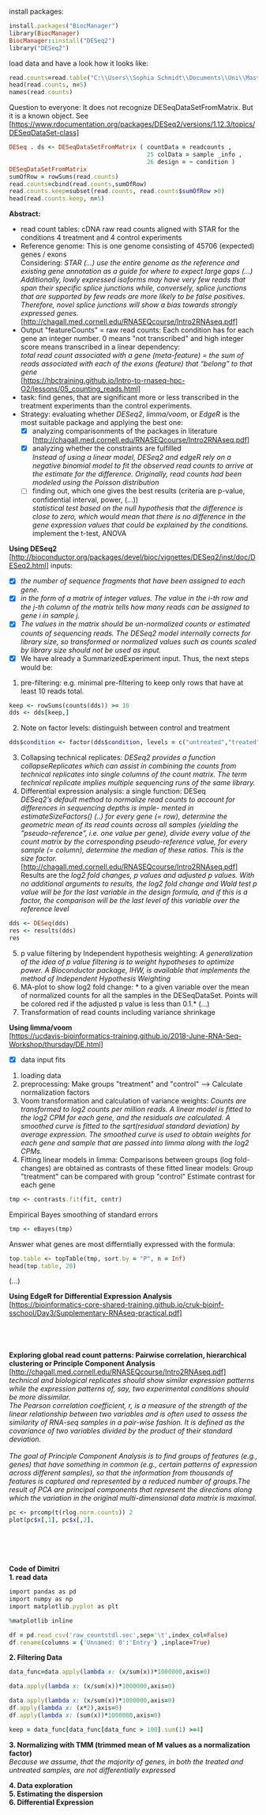 install packages:
```ruby
install.packages("BiocManager")
library(BiocManager)
BiocManager::install("DESeq2")
library("DESeq2") 
```
load data and have a look how it looks like:
```ruby
read.counts=read.table("C:\\Users\\Sophia Schmidt\\Documents\\Uni\\Master\\Programming for Life Science\\raw_countstdl.txt")
head(read.counts, n=5)
names(read.counts)
```

Question to everyone: It does not recognize DESeqDataSetFromMatrix. But it is a known object. See [https://www.rdocumentation.org/packages/DESeq2/versions/1.12.3/topics/DESeqDataSet-class]
```ruby
DESeq . ds <- DESeqDataSetFromMatrix ( countData = readcounts ,
                                       25 colData = sample _info ,
                                       26 design = ~ condition )
DESeqDataSetFromMatrix
sumOfRow = rowSums(read.counts)
read.counts=cbind(read.counts,sumOfRow)
read.counts.keep=subset(read.counts, read.counts$sumOfRow >0)
head(read.counts.keep, n=5)
```


**Abstract:**<br/>
- read count tables: cDNA raw read counts aligned with STAR for the conditions 4 treatment and 4 control experiments<br/>
- Reference genome: This is one genome consisting of 45706 (expected) genes / exons<br/>
Considering: *STAR (...) use the entire genome as the reference and existing gene annotation as a guide for where to expect large gaps (...) Additionally, lowly expressed isoforms may have very few reads that span their specific splice junctions while, conversely, splice junctions that are supported by few reads are more likely to be false positives. Therefore, novel splice junctions will show a bias towards strongly expressed genes.* [http://chagall.med.cornell.edu/RNASEQcourse/Intro2RNAseq.pdf]
- Output "featureCounts" = raw read counts: Each condition has for each gene an integer number. 0 means "not transcribed" and high integer score means transcribed in a linear dependency:<br/>
*total read count associated with a gene (meta-feature) = the sum of reads associated with each of the exons (feature) that “belong” to that gene*<br/> 
[https://hbctraining.github.io/Intro-to-rnaseq-hpc-O2/lessons/05_counting_reads.html] 
- task: find genes, that are significant more or less transcribed in the treatment experiments than the control experiments.<br/>
- Strategy: evaluating whether *DESeq2*, *limma/voom*, or *EdgeR* is the most suitable package and applying the best one:
  - [x] analyzing comparisonments of the packages in literature
  [http://chagall.med.cornell.edu/RNASEQcourse/Intro2RNAseq.pdf]
  - [x] analyzing whether the constraints are fulfilled<br/>
  *Instead of using a linear model, DESeq2 and edgeR rely on a negative binomial model to fit the observed read counts to arrive at the estimate for the difference. Originally, read counts had been modeled using the Poisson distribution*<br/>
  - [ ] finding out, which one gives the best results (criteria are p-value, confidential interval, power, (...))<br/>
  *statistical test based on the null hypothesis that the difference is close to zero, which would mean that there is no difference in the gene expression values that could be explained by the conditions.*<br/>
  implement the t-test, ANOVA

**Using DESeq2**<br/>
[http://bioconductor.org/packages/devel/bioc/vignettes/DESeq2/inst/doc/DESeq2.html]
inputs: 
  - [x] *the number of sequence fragments that have been assigned to each gene.*
  - [x] *in the form of a matrix of integer values. The value in the i-th row and the j-th column of the matrix tells how many reads can be assigned to gene i in sample j.*
  - [x] *The values in the matrix should be un-normalized counts or estimated counts of sequencing reads. The DESeq2 model internally corrects for library size, so transformed or normalized values such as counts scaled by library size should not be used as input.*
- [x] We have already a SummarizedExperiment input. Thus, the next steps would be: 
1. pre-filtering: e.g. minimal pre-filtering to keep only rows that have at least 10 reads total.
```ruby
keep <- rowSums(counts(dds)) >= 10
dds <- dds[keep,]
```
2. Note on factor levels: distinguish between control and treatment
```ruby
dds$condition <- factor(dds$condition, levels = c("untreated","treated"))
```
3. Collapsing technical replicates: *DESeq2 provides a function collapseReplicates which can assist in combining the counts from technical replicates into single columns of the count matrix. The term technical replicate implies multiple sequencing runs of the same library.*
4. Differential expression analysis: a single function: DESeq<br/>
*DESeq2’s default method to normalize read counts to account for differences in sequencing depths is imple- mented in estimateSizeFactors() (..) for every gene (= row), determine the geometric mean of its read counts across all samples (yielding the ”pseudo-reference”, i.e. one value per gene), divide every value of the count matrix by the corresponding pseudo-reference value, for every sample (= column), determine the median of these ratios. This is the size factor.* [http://chagall.med.cornell.edu/RNASEQcourse/Intro2RNAseq.pdf]<br/>
Results are the *log2 fold changes, p values and adjusted p values. With no additional arguments to results, the log2 fold change and Wald test p value will be for the last variable in the design formula, and if this is a factor, the comparison will be the last level of this variable over the reference level*<br/>
```ruby
dds <- DESeq(dds)
res <- results(dds)
res
```
5. p value filtering by Independent hypothesis weighting: *A generalization of the idea of p value filtering is to weight hypotheses to optimize power. A Bioconductor package, IHW, is available that implements the method of Independent Hypothesis Weighting*
6. MA-plot to show log2 fold change: * to a given variable over the mean of normalized counts for all the samples in the DESeqDataSet. Points will be colored red if the adjusted p value is less than 0.1.*
(...)
7. Transformation of read counts including variance shrinkage

**Using limma/voom**<br/>
[https://ucdavis-bioinformatics-training.github.io/2018-June-RNA-Seq-Workshop/thursday/DE.html]
- [x] data input fits
1. loading data
2. preprocessing: Make groups "treatment" and "control"  --> Calculate normalization factors
3. Voom transformation and calculation of variance weights: *Counts are transformed to log2 counts per million reads. A linear model is fitted to the log2 CPM for each gene, and the residuals are calculated. A smoothed curve is fitted to the sqrt(residual standard deviation) by average expression. The smoothed curve is used to obtain weights for each gene and sample that are passed into limma along with the log2 CPMs.*
4. Fitting linear models in limma: Comparisons between groups (log fold-changes) are obtained as contrasts of these fitted linear models: Group "treatment" can be compared with group "control"
Estimate contrast for each gene
```ruby
tmp <- contrasts.fit(fit, contr)
```
Empirical Bayes smoothing of standard errors
```ruby
tmp <- eBayes(tmp)
```
Answer what genes are most differntially expressed with the formula:
```ruby
top.table <- topTable(tmp, sort.by = "P", n = Inf)
head(top.table, 20)
```
(...)

**Using EdgeR for Differential Expression Analysis**<br/>
[https://bioinformatics-core-shared-training.github.io/cruk-bioinf-sschool/Day3/Supplementary-RNAseq-practical.pdf]<br/>
<br/>
<br/>
<br/>
<br/>
**Exploring global read count patterns: Pairwise correlation, hierarchical clustering or Principle Component Analysis**<br/>
[http://chagall.med.cornell.edu/RNASEQcourse/Intro2RNAseq.pdf]<br/>
*technical and biological replicates should show similar expression patterns while the expression patterns of, say, two experimental conditions should be more dissimilar.*<br/>
*The Pearson correlation coefficient, r, is a measure of the strength of the linear relationship between two variables and is often used to assess the similarity of RNA-seq samples in a pair-wise fashion. It is defined as the covariance of two variables divided by the product of their standard deviation.*<br/>
<br/>
*The goal of Principle Component Analysis is to find groups of features (e.g., genes) that have something in common (e.g., certain patterns of expression across different samples), so that the information from thousands of features is captured and represented by a reduced number of groups.The result of PCA are principal components that represent the directions along which the variation in the original multi-dimensional data matrix is maximal.*
```ruby
pc <- prcomp(t(rlog.norm.counts)) 2
plot(pc$x[,1], pc$x[,2],
```
<br/><br/><br/><br/>
**Code of Dimitri**<br/>
**1. read data**
```ruby
import pandas as pd
import numpy as np
import matplotlib.pyplot as plt

%matplotlib inline

df = pd.read_csv('raw_countstdl.sec',sep='\t',index_col=False)
df.rename(columns = {'Unnamed: 0':'Entry'} ,inplace=True)
```

**2. Filtering Data**<br/>
```ruby
data_func=data.apply(lambda x: (x/sum(x))*1000000,axis=0)
```
```ruby
data.apply(lambda x: (x/sum(x))*1000000,axis=0)
```

```ruby
data.apply(lambda x: (x/sum(x))*1000000,axis=0)
df.apply(lambda x: (x*2),axis=0)
df.apply(lambda x: (sum(x))*1000000,axis=0) 
```
```ruby
keep = data_func[data_func[data_func > 100].sum(1) >=4]
```

**3. Normalizing with TMM (trimmed mean of M values as a normalization factor)**<br/>
*Because we assume, that the majority of genes, in both the treated and untreated samples, are not differentially expressed*

**4. Data exploration**<br/>
**5. Estimating the dispersion**<br/>
**6. Differential Expression**<br/>


